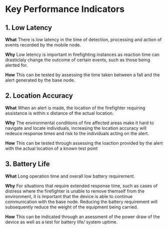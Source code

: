 # Key Performance Indicators

## 1. Low Latency 
**What** 
There is low latency in the time of detection, processing and action of events recorded by the mobile node.

**Why**
Low letency is important in firefighting instances as reaction time can drasticlaly change the outcome of certain events, such as those being alerted for.

**How**
This can be tested by assessing the time taken between a fall and the alert generated by the base node.

## 2. Location Accuracy
**What** 
When an alert is made, the location of the firefighter requiring assistance is within x distance of the actual location.

**Why** 
The environmental conditions of fire affected areas make it hard to navigate and locate individuals, increasing the location accuracy will redeuce response times and risk to the individuals acting on the alert.

**How**
This can be tested through assessing the loaction provided by the alert with the actual location of a known test point

## 3. Battery Life 
**What**
Long operation time and overall low battery requirement.

**Why**
For situations that require extended response time, such as cases of distress where the firefighter is unable to remove themself from the environment, it is important that the device is able to continue communication with the base node. Reducing the battery requirement will subsequently reduce the weight of the equipment being carried.

**How**
This can be indicated through an asessment of the power draw of the device as well as a test for battery life/ system uptime.

